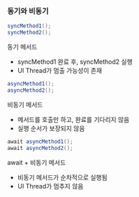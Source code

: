 ### 동기와 비동기
```cs
syncMethod1();
syncMethod2();
```
동기 메서드
* syncMethod1 완료 후, syncMethod2 실행
* UI Thread가 멈출 가능성이 존재

```cs
asyncMethod1();
asyncMethod2();
```
비동기 메서드
* 메서드를 호출만 하고, 완료를 기다리지 않음
* 실행 순서가 보장되지 않음

```cs
await asyncMethod1();
await asyncMethod2();
```
await + 비동기 메서드
* 비동기 메서드가 순차적으로 실행됨
* UI Thread가 멈추지 않음
